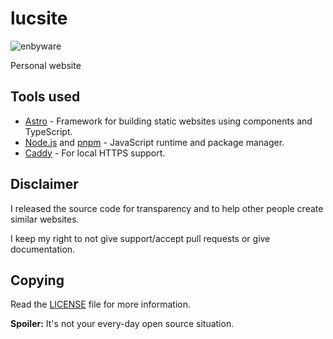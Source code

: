 # lucsite

![enbyware](https://pride-badges.pony.workers.dev/static/v1?label=enbyware&labelColor=%23555&stripeWidth=8&stripeColors=FCF434%2CFFFFFF%2C9C59D1%2C2C2C2C)

Personal website

## Tools used

- [Astro](https://astro.build/) - Framework for building static websites using components and TypeScript.
- [Node.js](https://nodejs.org/) and [pnpm](https://pnpm.js.org/) - JavaScript runtime and package manager.
- [Caddy](https://caddyserver.com/) - For local HTTPS support.

## Disclaimer

I released the source code for transparency and to help other people create similar websites.

I keep my right to not give support/accept pull requests or give documentation.

## Copying

Read the [LICENSE](./LICENSE) file for more information.

**Spoiler:** It's not your every-day open source situation.
